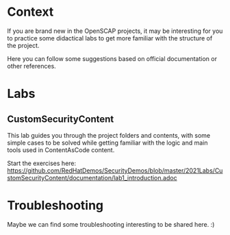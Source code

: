 # Context
If you are brand new in the OpenSCAP projects, it may be interesting for you to
practice some didactical labs to get more familiar with the structure of the
project.

Here you can follow some suggestions based on official documentation or other references.

# Labs
## CustomSecurityContent
This lab guides you through the project folders and contents, with some simple cases to
be solved while getting familiar with the logic and main tools used in ContentAsCode content.

Start the exercises here:
https://github.com/RedHatDemos/SecurityDemos/blob/master/2021Labs/CustomSecurityContent/documentation/lab1_introduction.adoc

# Troubleshooting
Maybe we can find some troubleshooting interesting to be shared here. :)